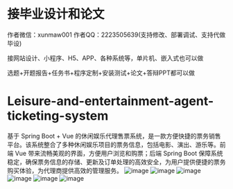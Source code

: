 # 接毕业设计和论文
作者微信：xunmaw001  作者QQ：2223505639(支持修改、部署调试、支持代做毕设)

接网站设计、小程序、H5、APP、各种系统等，单片机、嵌入式也可以做

选题+开题报告+任务书+程序定制+安装测试+论文+答辩PPT都可以做
# Leisure-and-entertainment-agent-ticketing-system
基于 Spring Boot + Vue 的休闲娱乐代理售票系统，是一款方便快捷的票务销售平台。该系统整合了多种休闲娱乐项目的票务信息，包括电影、演出、游乐等。前端 Vue 带来流畅美观的界面，方便用户浏览和购票；后端 Spring Boot 保障系统稳定，确保票务信息的存储、更新及订单处理的高效安全，为用户提供便捷的票务购买体验，为代理商提供高效的管理服务。
![image](https://github.com/user-attachments/assets/f50e7beb-e13e-41e7-87ed-3eba4d945536)
![image](https://github.com/user-attachments/assets/143a5f9c-0332-4c3c-ae10-303c85adfff2)
![image](https://github.com/user-attachments/assets/323f11f1-ed4b-425f-8ec5-452a42d3d062)
![image](https://github.com/user-attachments/assets/bace25e3-0b6d-4480-b778-60897e86dfa4)
![image](https://github.com/user-attachments/assets/cd179f65-6317-41f6-b0bb-4f448785f8b0)
![image](https://github.com/user-attachments/assets/b953eb71-15b2-4d28-a18f-dc659a4822bb)

